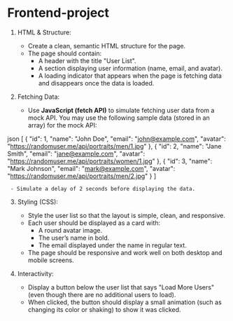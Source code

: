 # Frontend-project
1. HTML & Structure:
   - Create a clean, semantic HTML structure for the page.
   - The page should contain:
     - A header with the title "User List".
     - A section displaying user information (name, email, and avatar).
     - A loading indicator that appears when the page is fetching data and disappears once the data is loaded.

2. Fetching Data:
   - Use **JavaScript (fetch API)** to simulate fetching user data from a mock API. You may use the following sample data (stored in an array) for the mock API:
     
json
     [
       { "id": 1, "name": "John Doe", "email": "john@example.com", "avatar": "https://randomuser.me/api/portraits/men/1.jpg" },
       { "id": 2, "name": "Jane Smith", "email": "jane@example.com", "avatar": "https://randomuser.me/api/portraits/women/1.jpg" },
       { "id": 3, "name": "Mark Johnson", "email": "mark@example.com", "avatar": "https://randomuser.me/api/portraits/men/2.jpg" }
     ]

     - Simulate a delay of 2 seconds before displaying the data.

3. Styling (CSS):
   - Style the user list so that the layout is simple, clean, and responsive.
   - Each user should be displayed as a card with:
     - A round avatar image.
     - The user’s name in bold.
     - The email displayed under the name in regular text.
   - The page should be responsive and work well on both desktop and mobile screens.

4. Interactivity:
   - Display a button below the user list that says "Load More Users" (even though there are no additional users to load).
   - When clicked, the button should display a small animation (such as changing its color or shaking) to show it was clicked.
